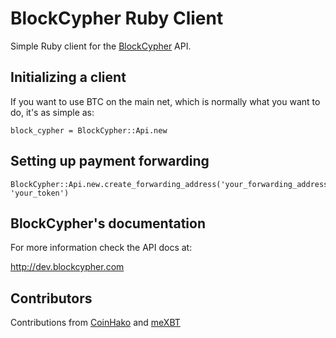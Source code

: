 # BlockCypher Ruby Client

Simple Ruby client for the [BlockCypher](http://www.blockcypher.com) API.

## Initializing a client

If you want to use BTC on the main net, which is normally what you want to do, it's as simple as:

    block_cypher = BlockCypher::Api.new

## Setting up payment forwarding

    BlockCypher::Api.new.create_forwarding_address('your_forwarding_address', 'your_token')

## BlockCypher's documentation

For more information check the API docs at:

http://dev.blockcypher.com

## Contributors

Contributions from [CoinHako](http://www.coinhako.com) and [meXBT](https://mexbt.com)